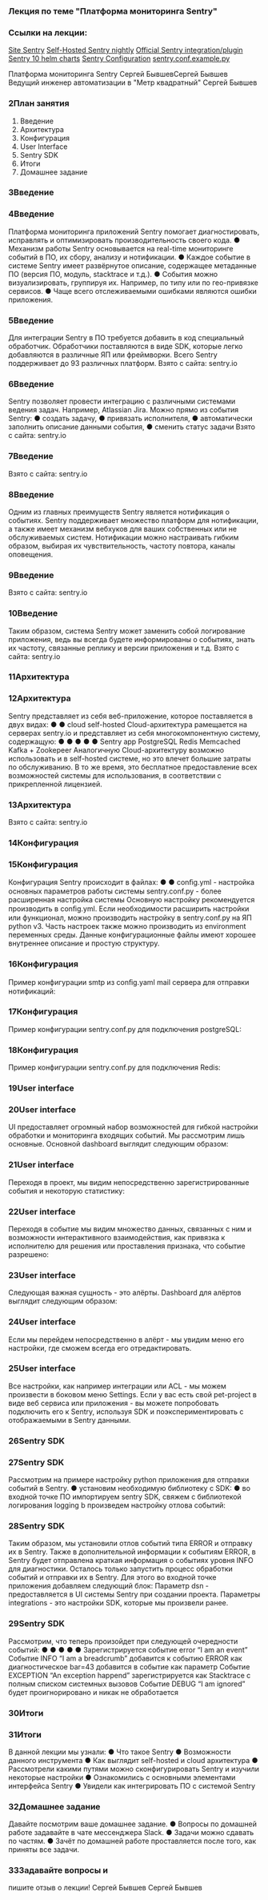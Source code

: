 ### Лекция по теме "Платформа мониторинга Sentry"

### Ссылки на лекции:

[Site Sentry](https://sentry.io/welcome/)
[Self-Hosted Sentry nightly](https://github.com/getsentry/self-hosted)
[Official Sentry integration/plugin](https://gist.github.com/denji/b801f19d95b7d7910982c22bb1478f96#file-docker-compose-yml)
[Sentry 10 helm charts](https://github.com/sentry-kubernetes/charts)
[Sentry Configuration](https://develop.sentry.dev/config/)
[sentry.conf.example.py](https://github.com/getsentry/self-hosted/blob/master/sentry/sentry.conf.example.py)


Платформа мониторинга Sentry
Сергей
БывшевСергей Бывшев
Ведущий инженер автоматизации в "Метр
квадратный"
Сергей Бывшев

### 2План занятия
1. Введение
2. Архитектура
3. Конфигурация
4. User Interface
5. Sentry SDK
6. Итоги
7. Домашнее задание

### 3Введение
### 4Введение
Платформа мониторинга приложений Sentry помогает диагностировать,
исправлять и оптимизировать производительность своего кода.
● Механизм работы Sentry основывается на real-time мониторинге
событий в ПО, их сбору, анализу и нотификации.
● Каждое событие в системе Sentry имеет развёрнутое описание,
содержащее метаданные ПО (версия ПО, модуль, stacktrace и т.д.).
● Cобытия можно визуализировать, группируя их. Например, по типу или
по гео-привязке сервисов.
● Чаще всего отслеживаемыми ошибками являются ошибки приложения.

### 5Введение
Для интеграции Sentry в ПО требуется добавить в код специальный
обработчик.
Обработчики поставляются в виде SDK, которые легко добавляются в
различные ЯП или фреймворки.
Всего Sentry поддерживает до 93 различных платформ.
Взято с сайта: sentry.io

### 6Введение
Sentry позволяет провести
интеграцию с различными
системами ведения задач.
Например, Atlassian Jira.
Можно прямо из события Sentry:
● создать задачу,
● привязать исполнителя,
● автоматически заполнить
описание данными события,
● сменить статус задачи
Взято с сайта: sentry.io

### 7Введение
Взято с сайта: sentry.io

### 8Введение
Одним из главных преимуществ Sentry является нотификация о событиях.
Sentry поддерживает множество платформ для нотификации, а также
имеет механизм вебхуков для ваших собственных или не обслуживаемых
систем.
Нотификации можно настраивать гибким образом, выбирая их
чувствительность, частоту повтора, каналы оповещения.

### 9Введение
Взято с сайта: sentry.io

### 10Введение
Таким образом, система Sentry может заменить собой логирование
приложения, ведь вы всегда будете информированы о событиях,
знать их частоту, связанные реплику и версии приложения и т.д.
Взято с сайта: sentry.io

### 11Архитектура

### 12Архитектура
Sentry представляет из себя веб-приложение, которое поставляется в двух
видах:
●
●
cloud
self-hosted
Cloud-архитектура рамещается на серверах sentry.io и
представляет из себя многокомпонентную систему, содержащую:
●
●
●
●
●
Sentry app
PostgreSQL
Redis
Memcached
Kafka + Zookepeer
Аналогичную Cloud-архитектуру возможно использовать и в self-hosted
системе, но это влечет большие затраты по обслуживанию. В то же время,
это бесплатное предоставление всех возможностей системы для
использования, в соответствии с прикрепленной лицензией.

### 13Архитектура
Взято с сайта: sentry.io

### 14Конфигурация

### 15Конфигурация
Конфигурация Sentry происходит в файлах:
●
●
conﬁg.yml - настройка основных параметров работы системы
sentry.conf.py - более расширенная настройка системы
Основную настройку рекомендуется производить в conﬁg.yml.
Если необходимости расширить настройки или функционал, можно
производить настройку в sentry.conf.py на ЯП python v3.
Часть настроек также можно производить из environment переменных
среды.
Данные конфигурационные файлы имеют хорошее внутреннее описание и
простую структуру.

### 16Конфигурация
Пример конфигурации smtp из conﬁg.yaml mail сервера для отправки
нотификаций:

### 17Конфигурация
Пример конфигурации sentry.conf.py для подключения postgreSQL:

### 18Конфигурация
Пример конфигурации sentry.conf.py для подключения Redis:

### 19User interface

### 20User interface
UI предоставляет огромный набор возможностей для гибкой настройки
обработки и мониторинга входящих событий. Мы рассмотрим лишь
основные.
Основной dashboard выглядит следующим образом:

### 21User interface
Переходя в проект, мы видим непосредственно зарегистрированные
события и некоторую статистику:

### 22User interface
Переходя в событие мы видим множество данных, связанных с ним и
возможности интерактивного взаимодействия, как привязка к
исполнителю для решения или проставления признака, что событие
разрешено:

### 23User interface
Следующая важная сущность - это алёрты. Dashboard для алёртов выглядит
следующим образом:

### 24User interface
Если мы перейдем непосредственно в алёрт - мы увидим меню его
настройки, где сможем всегда его отредактировать.

### 25User interface
Все настройки, как например
интеграции или ACL - мы можем
произвести в боковом меню
Settings.
Если у вас есть свой pet-project в
виде веб сервиса или приложения -
вы можете попробовать подключить
его к Sentry, используя SDK и
поэкспериментировать с
отображаемыми в Sentry данными.

### 26Sentry SDK

### 27Sentry SDK
Рассмотрим на примере настройку python приложения для отправки
событий в Sentry.
● установим необходимую библиотеку с SDK:
● во входной точке ПО импортируем sentry SDK, свяжем с библиотекой
логирования logging b произведем настройку отлова событий:

### 28Sentry SDK
Таким образом, мы установили отлов событий типа ERROR и отправку их в
Sentry. Также в дополнительной информации к событиям ERROR, в Sentry
будет отправлена краткая информация о событиях уровня INFO для
диагностики.
Осталось только запустить процесс обработки событий и отправки их в
Sentry.
Для этого во входной точке приложения добавляем следующий блок:
Параметр dsn - предоставляется в UI системы Sentry при создании проекта.
Параметры integrations - это настройки SDK, которые мы произвели ранее.

### 29Sentry SDK
Рассмотрим, что теперь произойдет при следующей очередности событий:
●
●
●
●
●
Зарегистрируется событие error “I am an event”
Событие INFO “I am a breadcrumb” добавится к событию ERROR как
диагностическое
bar=43 добавится в событие как параметр
Событие EXCEPTION “An exception happend” зарегистрируется как
Stacktrace с полным списком системных вызовов
Событие DEBUG “I am ignored” будет проигнорировано и никак не
обработается

### 30Итоги

### 31Итоги
В данной лекции мы узнали:
● Что такое Sentry
● Возможности данного инструмента
● Как выглядит self-hosted и cloud архитектура
● Рассмотрели какими путями можно сконфигурировать Sentry и
изучили некоторые настройки
● Ознакомились с основными элементами интерфейса Sentry
● Увидели как интегрировать ПО с системой Sentry

### 32Домашнее задание
Давайте посмотрим ваше домашнее задание.
● Вопросы по домашней работе задавайте в чате мессенджера Slack.
● Задачи можно сдавать по частям.
● Зачёт по домашней работе проставляется после того, как приняты
все задачи.

### 33Задавайте вопросы и
пишите отзыв о лекции!
Сергей Бывшев
Сергей Бывшев

